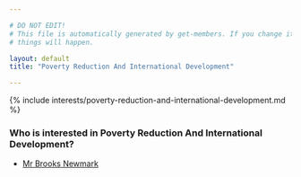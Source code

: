```yaml
---

# DO NOT EDIT!
# This file is automatically generated by get-members. If you change it, bad
# things will happen.

layout: default
title: "Poverty Reduction And International Development"

---
```


{% include interests/poverty-reduction-and-international-development.md %}

### Who is interested in Poverty Reduction And International Development?


* [Mr Brooks Newmark](members/mr-brooks-newmark.html)
